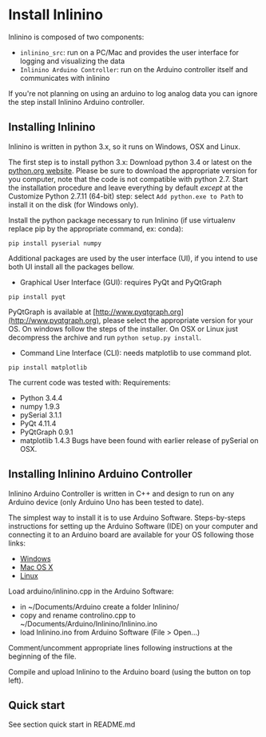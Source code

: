 Install Inlinino
================

Inlinino is composed of two components:
- `inlinino_src`: run on a PC/Mac and provides the user interface for logging and visualizing the data
- `Inlinino Arduino Controller`: run on the Arduino controller itself and communicates with inlinino

If you're not planning on using an arduino to log analog data you can ignore the step install Inlinino Arduino controller.

## Installing Inlinino
Inlinino is written in python 3.x, so it runs on Windows, OSX and Linux.

The first step is to install python 3.x:
Download python 3.4 or latest on the [python.org website](https://www.python.org/downloads/). Please be sure to download the appropriate version for you computer, note that the code is not compatible with python 2.7.
Start the installation procedure and leave everything by default *except* at the Customize Python 2.7.11 (64-bit) step: select `Add python.exe to Path` to install it on the disk (for Windows only).

Install the python package necessary to run Inlinino (if use virtualenv replace pip by the appropriate command, ex: conda):
```
pip install pyserial numpy
```
Additional packages are used by the user interface (UI), if you intend to use both UI install all the packages bellow.
- Graphical User Interface (GUI): requires PyQt and PyQtGraph
```
pip install pyqt
```
PyQtGraph is available at [http://www.pyqtgraph.org](http://www.pyqtgraph.org), please select the appropriate version for your OS. On windows follow the steps of the installer. On OSX or Linux just decompress the archive and run `python setup.py install`.
- Command Line Interface (CLI): needs matplotlib to use command plot.
```
pip install matplotlib
```

The current code was tested with:
Requirements:
- Python      3.4.4
- numpy       1.9.3
- pySerial    3.1.1
- PyQt        4.11.4
- PyQtGraph   0.9.1
- matplotlib  1.4.3
Bugs have been found with earlier release of pySerial on OSX.

## Installing Inlinino Arduino Controller
Inlinino Arduino Controller is written in C++ and design to run on any Arduino device (only Arduino Uno has been tested to date).

The simplest way to install it is to use Arduino Software. Steps-by-steps instructions for setting up the Arduino Software (IDE) on your computer and connecting it to an Arduino board are available for your OS following those links:
- [Windows](https://www.arduino.cc/en/Guide/Windows)
- [Mac OS X](https://www.arduino.cc/en/Guide/MacOSX)
- [Linux](https://www.arduino.cc/en/Guide/Linux)

Load arduino/inlinino.cpp in the Arduino Software:
- in ~/Documents/Arduino create a folder Inlinino/
- copy and rename controlino.cpp
  to ~/Documents/Arduino/Inlinino/Inlinino.ino
- load Inlinino.ino from Arduino Software (File > Open...)

Comment/uncomment appropriate lines following instructions
at the beginning of the file.

Compile and upload Inlinino to the Arduino board (using the button on top left).

## Quick start
See section quick start in README.md
